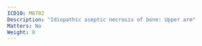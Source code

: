 ```yaml
---
ICD10: M8702
Description: "Idiopathic aseptic necrosis of bone: Upper arm"
Matters: No
Weight: 0
---
```


